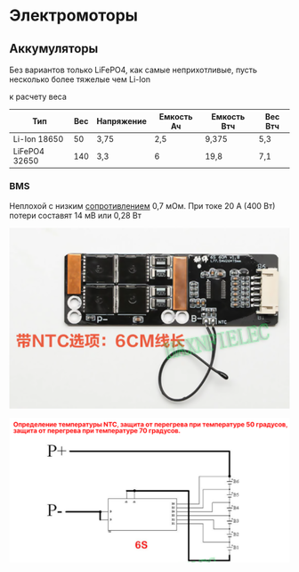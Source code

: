 # Электромоторы

## Аккумуляторы

Без вариантов только LiFePO4, как самые неприхотливые, пусть несколько более тяжелые чем Li-Ion

к расчету веса


| Тип           | Вес | Напряжение | Емкость Ач | Емкость Втч | Вес Втч |
|---------------|-----|------------|------------|-------------|---------|
| Li-Ion 18650  | 50  | 3,75       | 2,5        | 9,375       | 5,3     |
| LiFePO4 32650 | 140 | 3,3        | 6          | 19,8        | 7,1     |


### BMS

Неплохой с низким [сопротивлением](https://aliexpress.ru/item/1005004901655940.html) 0,7 мОм.
При токе 20 А (400 Вт) потери составят 14 мВ или 0,28 Вт

![](bms.png)

![bms1.png](bms1.png)